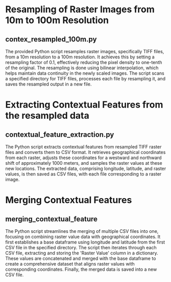 # Resampling of Raster Images from 10m to 100m Resolution
## contex_resampled_100m.py
The provided Python script resamples raster images, specifically TIFF files, from a 10m resolution to a 100m resolution. It achieves this by setting a resampling factor of 0.1, effectively reducing the pixel density to one-tenth of the original. The resampling is done using bilinear interpolation, which helps maintain data continuity in the newly scaled images. The script scans a specified directory for TIFF files, processes each file by resampling it, and saves the resampled output in a new file.

# Extracting Contextual Features from the resampled data
## contextual_feature_extraction.py
The Python script extracts contextual features from resampled TIFF raster files and converts them to CSV format. It retrieves geographical coordinates from each raster, adjusts these coordinates for a westward and northward shift of approximately 1000 meters, and samples the raster values at these new locations. The extracted data, comprising longitude, latitude, and raster values, is then saved as CSV files, with each file corresponding to a raster image. 

# Merging Contextual Features
## merging_contextual_feature
The Python script streamlines the merging of multiple CSV files into one, focusing on combining raster value data with geographical coordinates. It first establishes a base dataframe using longitude and latitude from the first CSV file in the specified directory. The script then iterates through each CSV file, extracting and storing the 'Raster Value' column in a dictionary. These values are concatenated and merged with the base dataframe to create a comprehensive dataset that aligns raster values with corresponding coordinates. Finally, the merged data is saved into a new CSV file.
